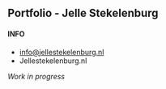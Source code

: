 ## Portfolio - Jelle Stekelenburg
#### INFO
 - info@jellestekelenburg.nl
 - Jellestekelenburg.nl
    
    

*Work in progress*
